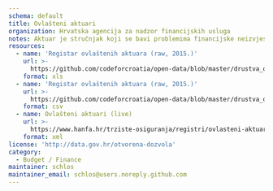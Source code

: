 ```yaml
---
schema: default
title: Ovlašteni aktuari
organization: Hrvatska agencija za nadzor financijskih usluga
notes: Aktuar je stručnjak koji se bavi problemima financijske neizvjesnosti i rizika koristeći matematičke metode teorije vjerojatnosti, statistike i financijske matematike. Posao aktuara uključuje analizu podataka iz prošlosti, procjenu postojećih rizika i razvoj modela za projekciju budućih događaja. Ovlašteni aktuar potvrđuje pravilnost obračuna tehničkih pričuva društva za osiguranje (pričuve za prijenosne premije, pričuve za bonuse i popuste, pričuve šteta, pričuve za kolebanje šteta ako društvo obavlja poslove osiguranja kredita, druge tehničke pričuve osiguranja, matematičke pričuve životnih osiguranja, posebne pričuve životnih osiguranja kod kojih osiguranik preuzima na sebe investicijski rizik) u vlastoručno potpisanom Mišljenju ovlaštenog aktuara o obračunu odgovarajuće tehničke pričuve.
resources:
  - name: 'Registar ovlaštenih aktuara (raw, 2015.)'
    url: >-
      https://github.com/codeforcroatia/open-data/blob/master/drustva_osiguranje_reosiguranje/Ovlasteni%20aktuari.xlsx
    format: xls
  - name: 'Registar ovlaštenih aktuara (raw, 2015.)'
    url: >-
      https://github.com/codeforcroatia/open-data/blob/master/drustva_osiguranje_reosiguranje/Ovlasteni%20aktuari.csv
    format: csv
  - name: Ovlašteni aktuari (live)
    url: >-
      https://www.hanfa.hr/trziste-osiguranja/registri/ovlasteni-aktuari/getxml
    format: xml
license: 'http://data.gov.hr/otvorena-dozvola'
category:
  - Budget / Finance
maintainer: schlos
maintainer_email: schlos@users.noreply.github.com
---
```

